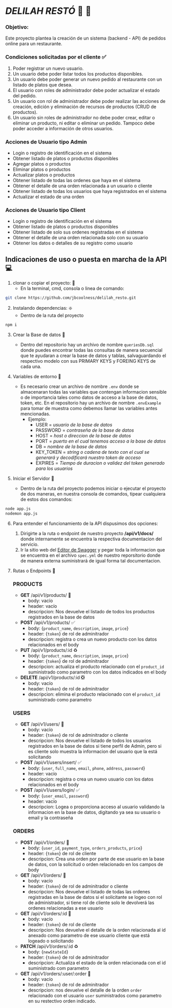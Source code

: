 # _DELILAH RESTÓ_ :stew: :spaghetti:

### Objetivo:
Este proyecto plantea la creación de un sistema (backend - API) de pedidos online para un restaurante.

### Condiciones solicitadas por el cliente :white_check_mark:
1. Poder registrar un nuevo usuario.
2. Un usuario debe poder listar todos los productos disponibles.
3. Un usuario debe poder generar un nuevo pedido al restaurante con un listado de platos que desea.
4. El usuario con roles de administrador debe poder actualizar el estado del pedido.
5. Un usuario con rol de administrador debe poder realizar las acciones de creación, edición y eliminación de recursos de productos (CRUD de productos).
6. Un usuario sin roles de administrador no debe poder crear, editar o eliminar un producto, ni editar o eliminar un pedido. Tampoco debe poder acceder a información de otros usuarios.

### Acciones de Usuario tipo Admin
- Login o registro de identificación en el sistema
- Obtener listado de platos o productos disponibles
- Agregar platos o productos
- Eliminar platos o productos
- Actualizar platos o productos
- Obtener listado de todas las ordenes que haya en el sistema
- Obtener el detalle de una orden relacionada a un usuario o cliente
- Obtener listado de todas los usuarios que haya registrados en el sistema
- Actualizar el estado de una orden

### Acciones de Usuario tipo Client
- Login o registro de identificación en el sistema
- Obtener listado de platos o productos disponibles
- Obtener listado de solo sus ordenes registradas en el sistema
- Obtener el detalle de una orden relacionada solo con su usuario
- Obtener los datos o detalles de su registro como usuario

## Indicaciones de uso o puesta en marcha de la API :computer:

1. clonar o copiar el proyecto: :floppy_disk:
    - En la terminal, cmd, consola o linea de comando: 
```sh
git clone https://github.com/jbcoolness/delilah_resto.git
```

2. Instalando dependencias: :sparkle:
    - Dentro de la ruta del proyecto 
```sh
npm i
```

3. Crear la Base de datos :open_file_folder:
    - Dentro del repositorio hay un archivo de nombre `queriesDb.sql` donde puedes encontrar todas las consultas de manera secuencial que te ayudaran a crear la base de datos y tablas, salvaguardando el respectivo modelo con sus PRIMARY KEYS y FOREING KEYS de cada una.

4. Variables de entorno :abcd:
    - Es necesario crear un archivo de nombre `.env` donde se almacenaran todas las variables que contengan informacion sensible o de importancia tales como datos de acceso a la base de datos, token, etc. En el repositorio hay un archivo de nombre `.envExample` para tomar de muestra como debemos llamar las variables antes mencionadas.
        - Ejemplo:
            - USER = _usuario de la base de datos_
            - PASSWORD = _contraseña de la base de datos_
            - HOST = _host o direccion de la base de datos_
            - PORT = _puerto en el cual tenemos acceso a la base de datos_
            - DB = _nombre de la base de datos_
            - KEY_TOKEN = _string o cadena de texto con el cual se generará y decodificará nuestro token de acceso_
            - EXPIRES = _Tiempo de duracion o validez del token generado para los usuarios_

5. Iniciar el Servidor :rocket:
    - Dentro de la ruta del proyecto podemos iniciar o ejecutar el proyecto de dos maneras, en nuestra consola de comandos, tipear cualquiera de estos dos comandos:
```sh
node app.js
nodemon app.js
```
6. Para entender el funcionamiento de la API dispusimos dos opciones:
    1. Dirigirte a la ruta o endpoint de nuestro proyecto **/api/v1/docs/** donde internamente se encuentra la respectiva documentacion del servicio.
    2. Ir la sitio web del [Editor de Swagger](https://editor.swagger.io/) y pegar toda la informacion que se encuentra en el archivo `spec.yml` de nuestro reporsitorio donde de manera externa suministrará de igual forma tal documentacion.

7. Rutas o Endpoints :link:
    ### PRODUCTS
    - **GET** /api/v1/products/ :bookmark_tabs:
        - body: vacío
        - header: vacío
        - descripcion: Nos devuelve el listado de todos los productos registrados en la base de datos
    - **POST** /api/v1/products/ :white_check_mark:
        - body: {`product_name`, `description`, `image`, `price`}
        - header: {`token`} de rol de adminitrador
        - descripcion: registra o crea un nuevo producto con los datos relacionados en el body
    - **PUT** /api/v1/products/:id :recycle:
        - body: {`product_name`, `description`, `image`, `price`}
        - header: {`token`} de rol de adminitrador
        - descripcion: actualiza el producto relacionado con el `product_id` suministrado como parametro con los datos indicados en el body
    - **DELETE** /api/v1/products/:id :negative_squared_cross_mark:
        - body: vacío
        - header: {`token`} de rol de adminitrador
        - descripcion: elimina el producto relacionado con el `product_id` suministrado como parametro

    ### USERS
    - **GET** /api/v1/users/ :bookmark_tabs:
        - body: vacío
        - header: {`token`} de rol de adminitrador o cliente
        - descripcion: Nos devuelve el listado de todos los usuarios registrados en la base de datos si tiene perfil de Admin, pero si es cliente solo muestra la informacion del usuario que la está solicitando 
    - **POST** /api/v1/users/insert/ :white_check_mark:
        - body: {`user`, `full_name`, `email`, `phone`, `address`, `password`}
        - header: vacío
        - descripcion: registra o crea un nuevo usuario con los datos relacionados en el body
    - **POST** /api/v1/users/login/ :white_check_mark:
        - body: {`user_email`, `password`}
        - header: vacío
        - descripcion: Logea o proporciona acceso al usuario validando la informacion en la base de datos, digitando ya sea su usuario o email y la contraseña
    
    ### ORDERS
    - **POST** /api/v1/orders/ :bookmark_tabs:
        - body: {`user_id`, `payment_type`, `orders_products`, `price`}
        - header: {`token`} de rol de cliente
        - descripcion: Crea una orden por parte de ese usuario en la base de datos, con la solicitud o orden relacionado en los campos de body
    - **GET** /api/v1/orders/ :bookmark_tabs:
        - body: vacío
        - header: {`token`} de rol de adminitrador o cliente
        - descripcion: Nos devuelve el listado de todas las ordenes registradas en la base de datos si el solicitante se logeo con rol de administrador, si tiene rol de cliente solo le devolverá las ordenes relacionadas a ese usuario
    - **GET** /api/v1/orders/:id :bookmark_tabs:
        - body: vacío
        - header: {`token`} de rol de cliente
        - descripcion: Nos devuelve el detalle de la orden relacionada al id anexado como parametro de ese usuario cliente que está logeado o solicitando
    - **PATCH** /api/v1/orders/:id :recycle:
        - body: {`newStateId`}
        - header: {`token`} de rol de adminitrador
        - descripcion: Actualiza el estado de la orden relacionada con el id suministrado com parametro 
    - **GET** /api/v1/orders/:user/:order :bookmark_tabs:
        - body: vacío
        - header: {`token`} de rol de adminitrador
        - descripcion: nos devuelve el detalle de la orden `order` relacionado con el usuario `user` suministrados como parametro en su restectivo orden indicado.